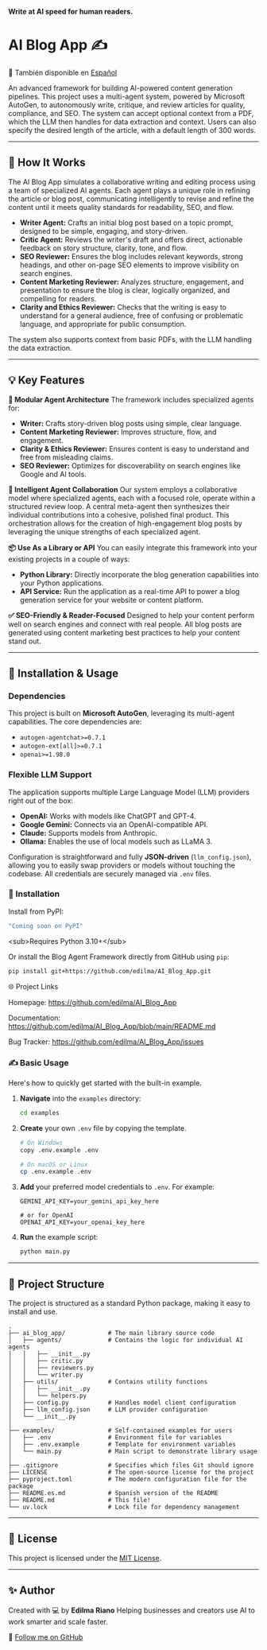 
**Write at AI speed for human readers.**

# AI Blog App ✍️

📖 También disponible en [Español](README.es.md)

An advanced framework for building AI-powered content generation pipelines. This project uses a multi-agent system, powered by Microsoft AutoGen, to autonomously write, critique, and review articles for quality, compliance, and SEO. The system can accept optional context from a PDF, which the LLM then handles for data extraction and context. Users can also specify the desired length of the article, with a default length of 300 words.

---

## 🧠 How It Works

The AI Blog App simulates a collaborative writing and editing process using a team of specialized AI agents. Each agent plays a unique role in refining the article or blog post, communicating intelligently to revise and refine the content until it meets quality standards for readability, SEO, and flow.

-   **Writer Agent:** Crafts an initial blog post based on a topic prompt, designed to be simple, engaging, and story-driven.
-   **Critic Agent:** Reviews the writer's draft and offers direct, actionable feedback on story structure, clarity, tone, and flow.
-   **SEO Reviewer:** Ensures the blog includes relevant keywords, strong headings, and other on-page SEO elements to improve visibility on search engines.
-   **Content Marketing Reviewer:** Analyzes structure, engagement, and presentation to ensure the blog is clear, logically organized, and compelling for readers.
-   **Clarity and Ethics Reviewer:** Checks that the writing is easy to understand for a general audience, free of confusing or problematic language, and appropriate for public consumption.

The system also supports context from basic PDFs, with the LLM handling the data extraction.

---

## 💡 Key Features

**🧩 Modular Agent Architecture**
The framework includes specialized agents for:
-   **Writer:** Crafts story-driven blog posts using simple, clear language.
-   **Content Marketing Reviewer:** Improves structure, flow, and engagement.
-   **Clarity & Ethics Reviewer:** Ensures content is easy to understand and free from misleading claims.
-   **SEO Reviewer:** Optimizes for discoverability on search engines like Google and AI tools.

**💬 Intelligent Agent Collaboration**
Our system employs a collaborative model where specialized agents, each with a focused role, operate within a structured review loop. A central meta-agent then synthesizes their individual contributions into a cohesive, polished final product. This orchestration allows for the creation of high-engagement blog posts by leveraging the unique strengths of each specialized agent.

**📦 Use As a Library or API**
You can easily integrate this framework into your existing projects in a couple of ways:
-   **Python Library:** Directly incorporate the blog generation capabilities into your Python applications.
-   **API Service:** Run the application as a real-time API to power a blog generation service for your website or content platform.

**✅ SEO-Friendly & Reader-Focused**
Designed to help your content perform well on search engines and connect with real people. All blog posts are generated using content marketing best practices to help your content stand out.

---

## 🔧 Installation & Usage

### Dependencies

This project is built on **Microsoft AutoGen**, leveraging its multi-agent capabilities. The core dependencies are:

-   `autogen-agentchat>=0.7.1`
-   `autogen-ext[all]>=0.7.1`
-   `openai>=1.98.0`

### Flexible LLM Support

The application supports multiple Large Language Model (LLM) providers right out of the box:
-   **OpenAI:** Works with models like ChatGPT and GPT-4.
-   **Google Gemini:** Connects via an OpenAI-compatible API.
-   **Claude:** Supports models from Anthropic.
-   **Ollama:** Enables the use of local models such as LLaMA 3.

Configuration is straightforward and fully **JSON-driven** (`llm_config.json`), allowing you to easily swap providers or models without touching the codebase. All credentials are securely managed via `.env` files.

### 🚀 Installation

Install from PyPI:
```bash
"Coming soon on PyPI"

````

\<sub\>Requires Python 3.10+\</sub\>

Or install the Blog Agent Framework directly from GitHub using `pip`:

```bash
pip install git+https://github.com/edilma/AI_Blog_App.git

```
🌐 Project Links

Homepage: https://github.com/edilma/AI_Blog_App

Documentation: https://github.com/edilma/AI_Blog_App/blob/main/README.md

Bug Tracker: https://github.com/edilma/AI_Blog_App/issues



### ✍️ Basic Usage

Here's how to quickly get started with the built-in example.

1.  **Navigate** into the `examples` directory:

    ```bash
    cd examples
    ```

2.  **Create** your own `.env` file by copying the template.

    ```bash
    # On Windows
    copy .env.example .env

    # On macOS or Linux
    cp .env.example .env
    ```

3.  **Add** your preferred model credentials to `.env`. For example:

    ```
    GEMINI_API_KEY=your_gemini_api_key_here

    # or for OpenAI
    OPENAI_API_KEY=your_openai_key_here
    ```

4.  **Run** the example script:

    ```bash
    python main.py
    ```

-----

## 📁 Project Structure

The project is structured as a standard Python package, making it easy to install and use.

```
.
├── ai_blog_app/            # The main library source code
│   ├── agents/             # Contains the logic for individual AI agents
│   │   ├── __init__.py
│   │   ├── critic.py
│   │   ├── reviewers.py
│   │   └── writer.py
│   ├── utils/              # Contains utility functions
│   │   ├── __init__.py
│   │   └── helpers.py
│   ├── config.py           # Handles model client configuration
│   ├── llm_config.json     # LLM provider configuration
│   └── __init__.py
│
├── examples/               # Self-contained examples for users
│   ├── .env                # Environment file for variables
│   ├── .env.example        # Template for environment variables
│   └── main.py             # Main script to demonstrate library usage
│
├── .gitignore              # Specifies which files Git should ignore
├── LICENSE                 # The open-source license for the project
├── pyproject.toml          # The modern configuration file for the package
├── README.es.md            # Spanish version of the README
├── README.md               # This file!
└── uv.lock                 # Lock file for dependency management
```

-----

## 📜 License

This project is licensed under the [MIT License](LICENSE).

-----

## ✨ Author

Created with 💻 by **Edilma Riano**
Helping businesses and creators use AI to work smarter and scale faster.

🐙 [Follow me on GitHub](https://github.com/edilma)
